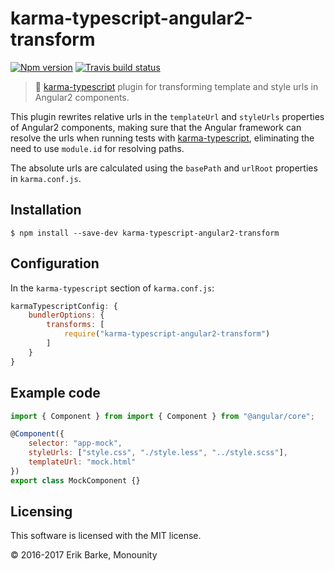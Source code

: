 # karma-typescript-angular2-transform

[![Npm version](https://img.shields.io/npm/v/karma-typescript-angular2-transform.svg)](https://www.npmjs.com/package/karma-typescript-angular2-transform)
[![Travis build status](https://travis-ci.org/monounity/karma-typescript-angular2-transform.svg?branch=2.1.8)](https://travis-ci.org/monounity/karma-typescript-angular2-transform)

> :rocket: [karma-typescript](https://github.com/monounity/karma-typescript) plugin for transforming template and style urls in Angular2 components.

This plugin rewrites relative urls in the `templateUrl` and `styleUrls` properties of Angular2 components,
making sure that the Angular framework can resolve the urls when running tests with [karma-typescript](https://github.com/monounity/karma-typescript), eliminating the need to use `module.id` for resolving paths.

The absolute urls are calculated using the `basePath` and `urlRoot` properties in `karma.conf.js`.

## Installation

```
$ npm install --save-dev karma-typescript-angular2-transform
```

## Configuration

In the `karma-typescript` section of `karma.conf.js`:

```javascript
karmaTypescriptConfig: {
    bundlerOptions: {
        transforms: [
            require("karma-typescript-angular2-transform")
        ]
    }
}
```

## Example code

```javascript
import { Component } from import { Component } from "@angular/core";

@Component({
    selector: "app-mock",
    styleUrls: ["style.css", "./style.less", "../style.scss"],
    templateUrl: "mock.html"
})
export class MockComponent {}
```

## Licensing

This software is licensed with the MIT license.

© 2016-2017 Erik Barke, Monounity
